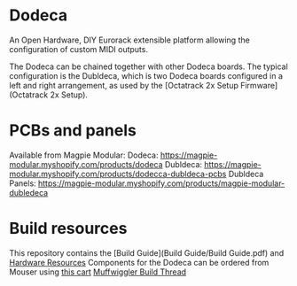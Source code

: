 # Dodeca
An Open Hardware, DIY Eurorack extensible platform allowing the configuration of custom MIDI outputs.

The Dodeca can be chained together with other Dodeca boards. The
typical configuration is the Dubldeca, which is two Dodeca boards
configured in a left and right arrangement, as used by the
[Octatrack 2x Setup Firmware](Octatrack 2x Setup).

# PCBs and panels

Available from Magpie Modular:
Dodeca: https://magpie-modular.myshopify.com/products/dodeca 
Dubldeca: https://magpie-modular.myshopify.com/products/dodecca-dubldeca-pcbs 
Dubldeca Panels: https://magpie-modular.myshopify.com/products/magpie-modular-dubledeca 

# Build resources
This repository contains the [Build Guide](Build Guide/Build Guide.pdf) and [Hardware Resources](Hardware)
Components for the Dodeca can be ordered from Mouser using [this cart](https://ca.mouser.com/ProjectManager/ProjectDetail.aspx?State=EDIT&ProjectGUID=0082110f-d597-4c76-925b-8146d7b16813)
[Muffwiggler Build Thread](https://www.muffwiggler.com/forum/viewtopic.php?t=188619&highlight=)
